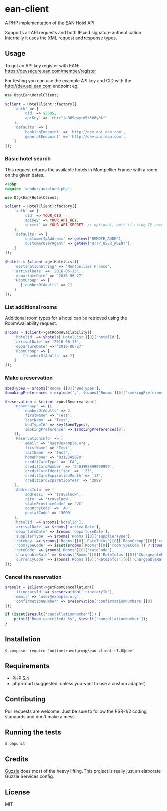# ean-client

A PHP implementation of the EAN Hotel API.

Supports all API requests and both IP and signature authentication. Internally it uses the XML request and response types.

## Usage

To get an API key register with EAN: https://devsecure.ean.com/member/register

For testing you can use the example API key and CID with the http://dev.api.ean.com endpoint eg.

```php
use Otg\Ean\HotelClient;

$client = HotelClient::factory([
    'auth' => [
        'cid' => 55505,
        'apiKey' => 'cbrzfta369qwyrm9t5b8y8kf'
    ],
    'defaults' => [
        'bookingEndpoint' => 'http://dev.api.ean.com',
        'generalEndpoint' => 'http://dev.api.ean.com',
    ]
]);
```

### Basic hotel search

This request returns the available hotels in Montpellier France with a room on the given dates.

```php
<?php
require 'vendor/autoload.php';

use Otg\Ean\HotelClient;

$client = HotelClient::factory([
    'auth' => [
        'cid' => YOUR_CID,
        'apiKey' => YOUR_API_KEY,
        'secret' => YOUR_API_SECRET, // optional, omit if using IP authentication
    ],
    'defaults' => [
        'customerIpAddress' => getenv('REMOTE_ADDR'),
        'customerUserAgent' => getenv('HTTP_USER_AGENT'),
    ]
]);

$hotels = $client->getHotelList([
    'destinationString' => 'Montpellier France',
    'arrivalDate' => '2016-06-13',
    'departureDate' => '2016-06-27',
    'RoomGroup' => [
       ['numberOfAdults' => 2]
    ]
]);
```

### List additional rooms

Additional room types for a hotel can be retrieved using the RoomAvailability request.

```php
$rooms = $client->getRoomAvailability([
    'hotelId' => $hotels['HotelList'][0]['hotelId'],
    'arrivalDate' => '2016-06-13',
    'departureDate' => '2016-06-27',
    'RoomGroup' => [
        ['numberOfAdults' => 2]
    ]
]);
```

### Make a reservation

```php
$bedTypes = $rooms['Rooms'][0]['BedTypes'];
$smokingPreferences = explode(',', $rooms['Rooms'][0]['smokingPreferences']);

$reservation = $client->postReservation([
    'RoomGroup' => [[
        'numberOfAdults' => 2,
        'firstName' => 'Test',
        'lastName' => 'Test',
        'bedTypeId' => key($bedTypes),
        'smokingPreference' => $smokingPreferences[0],
    ]],
    'ReservationInfo' => [
        'email' => 'user@example.org',
        'firstName' => 'Test',
        'lastName' => 'Test',
        'homePhone' => '0312345678',
        'creditCardType' => 'CA',
        'creditCardNumber' => '5401999999999999',
        'creditCardIdentifier' => '123',
        'creditCardExpirationMonth' => '12',
        'creditCardExpirationYear' => '2099'
    ],
    'AddressInfo' => [
        'address1' => 'travelnow',
        'city' => 'travelnow',
        'stateProvinceCode' => 'VC',
        'countryCode' => 'AU',
        'postalCode' => '3000'
    ],
    'hotelId' => $rooms['hotelId'],
    'arrivalDate' => $rooms['arrivalDate'],
    'departureDate' => $rooms['departureDate'],
    'supplierType' => $rooms['Rooms'][0]['supplierType'],
    'rateKey' => $rooms['Rooms'][0]['RateInfos'][0]['RoomGroup'][0]['rateKey'],
    'roomTypeCode' => isset($rooms['Rooms'][0]['roomTypeCode']) ? $rooms['Rooms'][0]['roomTypeCode'] : $rooms['Rooms'][0]['RoomType']['roomCode'],
    'rateCode' => $rooms['Rooms'][0]['rateCode'],
    'chargeableRate' => $rooms['Rooms'][0]['RateInfos'][0]['ChargeableRateInfo']['total'],
    'currencyCode' => $rooms['Rooms'][0]['RateInfos'][0]['ChargeableRateInfo']['currencyCode']
]);
```

### Cancel the reservation

```php
$result = $client->getRoomCancellation([
    'itineraryId' => $reservation['itineraryId'],
    'email' => 'user@example.org',
    'confirmationNumber' => $reservation['confirmationNumbers'][0]
]);

if (isset($result['cancellationNumber'])) {
    printf("Room cancelled: %s", $result['cancellationNumber']);
}
```

## Installation

    $ composer require 'onlinetravelgroup/ean-client:~1.0@dev'

## Requirements

 * PHP 5.4
 * php5-curl (suggested, unless you want to use a custom adapter)

## Contributing

Pull requests are welcome. Just be sure to follow the PSR-1/2 coding standards and don't make a mess.

## Running the tests

    $ phpunit

## Credits

[Guzzle](http://guzzlephp.org) does most of the heavy lifting. This project is really just an elaborate Guzzle Services config.

## License

MIT
